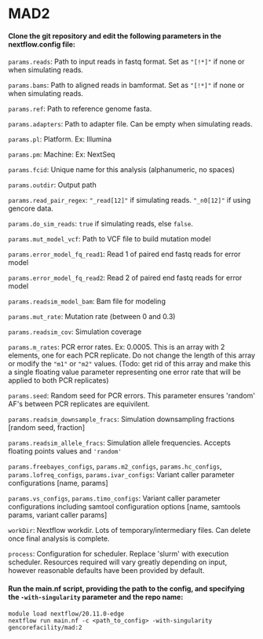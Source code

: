 # MAD2

#### Clone the git repository and edit the following parameters in the nextflow.config file:

`params.reads`: Path to input reads in fastq format. Set as `"[!*]"` if none or when simulating reads. 

`params.bams`: Path to aligned reads in bamformat. Set as `"[!*]"` if none or when simulating reads. 

`params.ref`: Path to reference genome fasta.

`params.adapters`: Path to adapter file. Can be empty when simulating reads. 

`params.pl`: Platform. Ex: Illumina

`params.pm`: Machine: Ex: NextSeq

`params.fcid`: Unique name for this analysis (alphanumeric, no spaces)

`params.outdir`: Output path

`params.read_pair_regex`: `"_read[12]"` if simulating reads. `"_n0[12]"` if using gencore data.

`params.do_sim_reads`: `true` if simulating reads, else `false`. 

`params.mut_model_vcf`: Path to VCF file to build mutation model

`params.error_model_fq_read1`: Read 1 of paired end fastq reads for error model

`params.error_model_fq_read2`: Read 2 of paired end fastq reads for error model

`params.readsim_model_bam`: Bam file for modeling

`params.mut_rate`: Mutation rate (between 0 and 0.3)

`params.readsim_cov`: Simulation coverage

`params.m_rates`: PCR error rates. Ex: 0.0005. This is an array with 2 elements, one for each PCR replicate. Do not change the length of this array or modify the `"m1"` or `"m2"` values. (Todo: get rid of this array and make this a single floating value parameter representing one error rate that will be applied to both PCR replicates)

`params.seed`: Random seed for PCR errors. This parameter ensures 'random' AF's between PCR replicates are equivilent. 

`params.readsim_downsample_fracs`: Simulation downsampling fractions [random seed, fraction]

`params.readsim_allele_fracs`: Simulation allele frequencies. Accepts floating points values and `'random'`

`params.freebayes_configs`, `params.m2_configs`, `params.hc_configs`, `params.lofreq_configs`, `params.ivar_configs`: Variant caller parameter configurations [name, params]

`params.vs_configs`, `params.timo_configs`: Variant caller parameter configurations including samtool configuration options [name, samtools params, variant caller params]

`workDir`: Nextflow workdir. Lots of temporary/intermediary files. Can delete once final analysis is complete. 

`process`: Configuration for scheduler. Replace 'slurm' with execution scheduler. Resources required will vary greatly depending on input, however reasonable defaults have been provided by default. 

#### Run the main.nf script, providing the path to the config, and specifying the `-with-singularity` parameter and the repo name:

```
module load nextflow/20.11.0-edge
nextflow run main.nf -c <path_to_config> -with-singularity gencorefacility/mad:2
```
